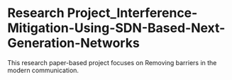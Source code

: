 # Research Project_Interference-Mitigation-Using-SDN-Based-Next-Generation-Networks
This research paper-based project focuses on Removing barriers in the modern communication.

